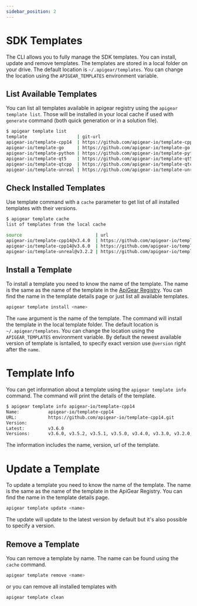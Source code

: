 ```yaml
---
sidebar_position: 2
---
```


# SDK Templates

The CLI allows you to fully manage the SDK templates. You can install, update and remove templates. The templates are stored in a local folder on your drive. The default location is `~/.apigear/templates`. You can change the location using the `APIGEAR_TEMPLATES` environment variable.

## List Available Templates

You can list all templates available in apigear registry using the `apigear template list`. Those will be installed in your local cache if used with `generate` command (both quick generation or in a solution file).

```bash
$ apigear template list
template                   | git-url
apigear-io/template-cpp14  | https://github.com/apigear-io/template-cpp14.git
apigear-io/template-go     | https://github.com/apigear-io/template-go.git
apigear-io/template-python | https://github.com/apigear-io/template-python.git
apigear-io/template-qt5    | https://github.com/apigear-io/template-qt5.git
apigear-io/template-qtcpp  | https://github.com/apigear-io/template-qtcpp.git
apigear-io/template-unreal | https://github.com/apigear-io/template-unreal.git
```
## Check Installed Templates

Use template command with a `cache` parameter to get list of all installed templates with their versions.

```bash
$ apigear template cache
list of templates from the local cache

source                            | url                                               | installed                                | latest
apigear-io/template-cpp14@v3.4.0  | https://github.com/apigear-io/template-cpp14.git  | a47fb50405215c520cf40527e1057cd4cc6d5e0e | v3.4.0
apigear-io/template-cpp14@v3.6.0  | https://github.com/apigear-io/template-cpp14.git  | 9f262863ddd60858c7db02ff6829a709d88ce1e5 | v3.6.0
apigear-io/template-unreal@v3.2.2 | https://github.com/apigear-io/template-unreal.git | da8164860de23b703335f1b96583c5c78609cbe5 | v3.2.2
```

## Install a Template

To install a template you need to know the name of the template. The name is the same as the name of the template in the [ApiGear Registry](https://github.com/apigear-io/registry). You can find the name in the template details page or just list all available templates.

```bash
apigear template install <name>
```

The `name` argument is the name of the template. The command will install the template in the local template folder. The default location is `~/.apigear/templates`. You can change the location using the `APIGEAR_TEMPLATES` environment variable.
By default the newest available version of template is isntalled, to specify exact version use `@version` right after the `name`.

# Template Info

You can get information about a template using the `apigear template info` command. The command will print the details of the template.

```bash
$ apigear template info apigear-io/template-cpp14
Name:           apigear-io/template-cpp14
URL:            https://github.com/apigear-io/template-cpp14.git
Version:
Latest:         v3.6.0
Versions:       v3.6.0, v3.5.2, v3.5.1, v3.5.0, v3.4.0, v3.3.0, v3.2.0, v3.1.1, v3.1.0, v3.0.0, v2.1.1, v2.1.0-0, v2.1.0
```

The information includes the name, version, url of the template.

# Update a Template

To update a template you need to know the name of the template. The name is the same as the name of the template in the ApiGear Registry. You can find the name in the template details page.

```bash
apigear template update <name>
```

The update will update to the latest version by default but it's also possible to specify a version.

## Remove a Template

You can remove a template by name. The name can be found using the `cache` command.

```bash
apigear template remove <name>
```

or you can remove all installed templates with 

```bash
apigear template clean
```
